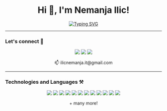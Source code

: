 <h1 align="center">Hi 👋, I'm Nemanja Ilic!</h1>

<p align="center">
  <a href="https://github.com/DenverCoder1/readme-typing-svg">
    <img src="https://readme-typing-svg.herokuapp.com?font=Fira+Code&weight=500&size=24&pause=1000&color=00F7FF&center=true&vCenter=true&width=435&lines=Full-Stack+Developer; Passionate+about+tech+and+learning" alt="Typing SVG" />
  </a>
</p>

---

### Let's connect 🤝

<p align="center">
  <a href="mailto:ilicnemanja.it@gmail.com"><img src="https://img.shields.io/badge/Gmail-D14836?style=for-the-badge&logo=gmail&logoColor=white"/></a>
  <a href="https://www.linkedin.com/in/nemanjailic1"><img src="https://img.shields.io/badge/LinkedIn-0077B5?style=for-the-badge&logo=linkedin&logoColor=white"/></a>
  <a href="https://www.instagram.com/ilicnemanjaaa"><img src="https://img.shields.io/badge/Instagram-E4405F?style=for-the-badge&logo=instagram&logoColor=white"/></a>
</p>

<p align="center">📫 ilicnemanja.it@gmail.com</p>

---

### Technologies and Languages ⚒️

<p align="center">
  <img src="https://img.shields.io/badge/NODE.JS-339933?style=for-the-badge&logo=node.js&logoColor=white"/>
  <img src="https://img.shields.io/badge/JAVASCRIPT-F7DF1E?style=for-the-badge&logo=javascript&logoColor=black"/>
  <img src="https://img.shields.io/badge/TYPESCRIPT-3178C6?style=for-the-badge&logo=typescript&logoColor=white"/>
  <img src="https://img.shields.io/badge/PYTHON-3776AB?style=for-the-badge&logo=python&logoColor=white"/>
  <img src="https://img.shields.io/badge/NESTJS-E0234E?style=for-the-badge&logo=nestjs&logoColor=white"/>
  <img src="https://img.shields.io/badge/REACT-20232A?style=for-the-badge&logo=react&logoColor=61DAFB"/>
  <img src="https://img.shields.io/badge/NEXT-000000?style=for-the-badge&logo=next.js&logoColor=white"/>
  <img src="https://img.shields.io/badge/ANGULAR-DD0031?style=for-the-badge&logo=angular&logoColor=white"/>
  <img src="https://img.shields.io/badge/TAILWINDCSS-06B6D4?style=for-the-badge&logo=tailwindcss&logoColor=white"/>
  <img src="https://img.shields.io/badge/MYSQL-4479A1?style=for-the-badge&logo=mysql&logoColor=white"/>
  <img src="https://img.shields.io/badge/PRISMA-2D3748?style=for-the-badge&logo=prisma&logoColor=white"/>
  <img src="https://img.shields.io/badge/SEQUELIZE-52B0E7?style=for-the-badge&logo=sequelize&logoColor=white"/>
</p>

<p align="center">+ many more!</p>
